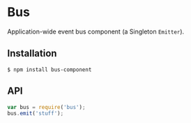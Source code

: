 
# Bus

  Application-wide event bus component (a Singleton `Emitter`).

## Installation

```
$ npm install bus-component
```

## API
  
```js
var bus = require('bus');
bus.emit('stuff');
```